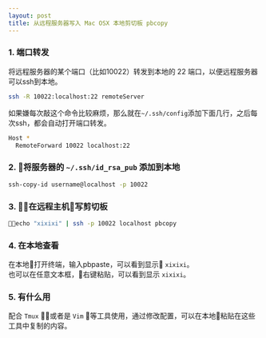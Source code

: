 ```yaml
---
layout: post
title: 从远程服务器写入 Mac OSX 本地剪切板 pbcopy 
---
```


### **1.** 端口转发
将远程服务器的某个端口（比如10022）转发到本地的 22 端口，以便远程服务器可以ssh到本地。
```sh
ssh -R 10022:localhost:22 remoteServer
```

如果嫌每次敲这个命令比较麻烦，那么就在`~/.ssh/config`添加下面几行，之后每次ssh，都会自动打开端口转发。
```sh
Host *
  RemoteForward 10022 localhost:22
```

### __2.__ 将服务器的 `~/.ssh/id_rsa_pub` 添加到本地
```sh
ssh-copy-id username@localhost -p 10022
```

### __3.__ 在远程主机写剪切板
```sh
echo "xixixi" | ssh -p 10022 localhost pbcopy
```

### __4.__ 在本地查看
在本地打开终端，输入pbpaste，可以看到显示 `xixixi`。  
也可以在任意文本框，右键粘贴，可以看到显示 `xixixi`。


### __5.__ 有什么用
配合 `Tmux` 或者是 `Vim` 等工具使用，通过修改配置，可以在本地粘贴在这些工具中复制的内容。